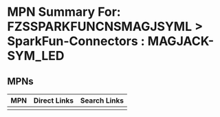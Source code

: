 



# MPN Summary For: FZSSPARKFUNCNSMAGJSYML > SparkFun-Connectors : MAGJACK-SYM_LED

## MPNs
  

|MPN|Direct Links|Search Links|
| :--- | :--- | :--- |
||||
